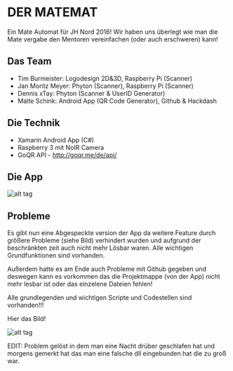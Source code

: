 DER MATEMAT
=============
Ein Mate Automat für JH Nord 2016!
Wir haben uns überlegt wie man die Mate vergabe den Mentoren
vereinfachen (oder auch erschweren) kann!

Das Team
-------
- Tim Burmeister:   Logodesign 2D&3D, Raspberry Pi (Scanner)
- Jan Moritz Meyer: Phyton (Scanner), Raspberry Pi (Scanner)
- Dennis xTay:      Phyton (Scanner & UserID Generator)
- Malte Schink:     Android App (QR Code Generator), Github & Hackdash

Die Technik
-------
- Xamarin Android App (C#)
- Raspberry 3 mit NoIR Camera
- GoQR API - http://goqr.me/de/api/

Die App
-------
![alt tag](http://fs5.directupload.net/images/160612/6un6st6p.png)

Probleme
-------
Es gibt nun eine Abgespeckte version der App da weitere Feature durch größere 
Probleme (siehe Bild) verhindert wurden und aufgrund der beschränkten zeit auch 
nicht mehr Lösbar waren. Alle wichtigen Grundfunktionen sind vorhanden.

Außerdem hatte es am Ende auch Probleme mit Github gegeben 
und deswegen kann es vorkommen das die Projektmappe (von der
App) nicht mehr lesbar ist oder das einzelene Dateien fehlen!

Alle grundlegenden und wichtigen Scripte und Codestellen sind vorhanden!!!

Hier das Bild!


![alt tag](http://vps229531.ovh.net/wp-content/uploads/2016/06/Unbenannt.png)

EDIT: Problem gelöst in dem man eine Nacht drüber geschlafen hat und morgens gemerkt
      hat das man eine falsche dll eingebunden hat die zu groß war.
